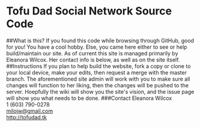 # Tofu Dad Social Network Source Code
##What is this?
If you found this code while browsing through GitHub, good for you! You have a cool hobby. Else, you came here either to see or help build/maintain our site. As of current this site is managed primarily by Eleanora Wilcox. Her contact info is below, as well as on the site itself.
##Instructions
If you plan to help build the website, fork a copy or clone to your local device, make your edits, then request a merge with the master branch. The aforementioned site admin will work with you to make sure all changes will function to her liking, then the changes will be pushed to the server. Hoepfully the wiki will show you the site's vision, and the issue page will show you what needs to be done.
###Contact
Eleanora Wilcox <br/>
1 (603) 790-0278 <br/>
milojw@gmail.com <br/>
http://tofudad.tk
